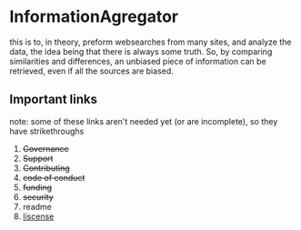 # InformationAgregator

this is to, in theory, preform websearches from many sites, and analyze the data, the idea being that there is always some truth. So, by comparing similarities and differences, an unbiased piece of information can be retrieved, even if all the sources are biased.

## Important links
note: some of these links aren't needed yet (or are incomplete), so they have strikethroughs
	
1. ~~Governance~~
2. ~~Support~~
3. ~~Contributing~~
4. ~~code of conduct~~
5. ~~funding~~
6. ~~security~~
7. readme
8. [liscense](https://github.com/CTH999/InformationAgregator?tab=GPL-2.0-1-ov-file)
